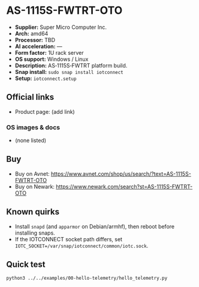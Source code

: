 # AS-1115S-FWTRT-OTO

- **Supplier:** Super Micro Computer  Inc.
- **Arch:** amd64
- **Processor:** TBD
- **AI acceleration:** —
- **Form factor:** 1U rack server
- **OS support:** Windows / Linux
- **Description:** AS‑1115S‑FWTRT platform build.
- **Snap install:** `sudo snap install iotconnect`
- **Setup:** `iotconnect.setup`

## Official links
- Product page: (add link)

### OS images & docs
- (none listed)

## Buy
- Buy on Avnet: https://www.avnet.com/shop/us/search/?text=AS-1115S-FWTRT-OTO
- Buy on Newark: https://www.newark.com/search?st=AS-1115S-FWTRT-OTO

## Known quirks
- Install `snapd` (and `apparmor` on Debian/armhf), then reboot before installing snaps.
- If the IOTCONNECT socket path differs, set `IOTC_SOCKET=/var/snap/iotconnect/common/iotc.sock`.

## Quick test
```bash
python3 ../../examples/00-hello-telemetry/hello_telemetry.py
```
